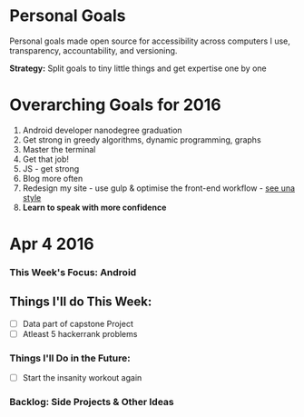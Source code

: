 # Personal Goals

Personal goals made open source for accessibility across computers I use, transparency, accountability, and versioning.

**Strategy:** Split goals to tiny little things and get expertise one by one

# Overarching Goals for 2016

1. Android developer nanodegree graduation
2. Get strong in greedy algorithms, dynamic programming, graphs
3. Master the terminal
4. Get that job!
5. JS - get strong
6. Blog more often
7. Redesign my site - use gulp & optimise the front-end workflow - [see una style](https://github.com/una/una.github.io)
8. **Learn to speak with more confidence**

# Apr 4 2016

### This Week's Focus: Android

## Things I'll do This Week:

- [ ] Data part of capstone Project
- [ ] Atleast 5 hackerrank problems

### Things I'll Do in the Future:

- [ ] Start the insanity workout again

### Backlog: Side Projects & Other Ideas
